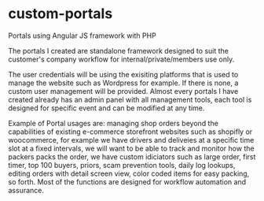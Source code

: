 # custom-portals
Portals using Angular JS framework with PHP

The portals I created are standalone framework designed to suit the customer's company workflow for internal/private/members use only.

The user credentials will be using the exisiting platforms that is used to manage the website such as Wordpress for example. If there is none, a custom user management will be provided. Almost every portals I have created already has an admin panel with all management tools, each tool is designed for specific event and can be modified at any time.

Example of Portal usages are:
managing shop orders beyond the capabilities of existing e-commerce storefront websites such as shopifly or woocommerce, for example we have drivers and deliveies at a specific time slot at a fixed intervals, we will want to be able to track and monitor how the packers packs the order, we have custom idiciators such as large order, first timer, top 100 buyers, priors, scam prevention tools, daily log lookups, editing orders with detail screen view, color coded items for easy packing, so forth. Most of the functions are designed for workflow automation and assurance.


